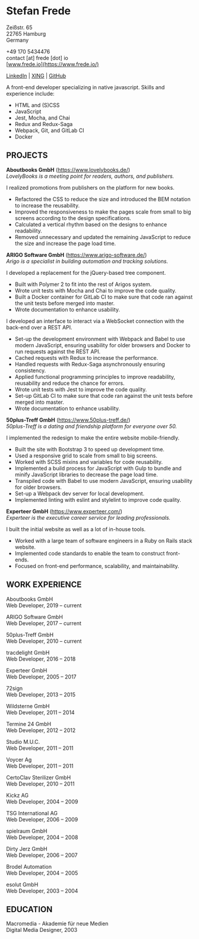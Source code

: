 # Stefan Frede

Zeißstr. 65  
22765 Hamburg  
Germany

+49 170 5434476  
contact [at] frede [dot] io  
[www.frede.io](https://www.frede.io/)

[LinkedIn](https://www.linkedin.com/in/stefanfrede/) |
[XING](https://www.xing.com/profile/Stefan_Frede2) |
[GitHub](https://github.com/stefanfrede)

A front-end developer specializing in native javascript. Skills and experience
include:

+ HTML and (S)CSS
+ JavaScript
+ Jest, Mocha, and Chai
+ Redux and Redux-Saga
+ Webpack, Git, and GitLab CI
+ Docker

## PROJECTS

**Aboutbooks GmbH** (https://www.lovelybooks.de/)  
*LovelyBooks is a meeting point for readers, authors, and publishers.*

I realized promotions from publishers on the platform for new books.

+ Refactored the CSS to reduce the size and introduced the BEM notation to
  increase the reusability.
+ Improved the responsiveness to make the pages scale from small to big screens
  according to the design specifications.
+ Calculated a vertical rhythm based on the designs to enhance readability.
+ Removed unnecessary and updated the remaining JavaScript to reduce the size
  and increase the page load time.

**ARIGO Software GmbH** (https://www.arigo-software.de/)  
*Arigo is a specialist in building automation and tracking solutions.*

I developed a replacement for the jQuery-based tree component.

+ Built with Polymer 2 to fit into the rest of Arigos system.
+ Wrote unit tests with Mocha and Chai to improve the code quality.
+ Built a Docker container for GitLab CI to make sure that code ran against the
  unit tests before merged into master.
+ Wrote documentation to enhance usability.

I developed an interface to interact via a WebSocket connection with the
back-end over a REST API.

+ Set-up the development environment with Webpack and Babel to use modern
  JavaScript, ensuring usability for older browsers and Docker to run requests
  against the REST API.
+ Cached requests with Redux to increase the performance.
+ Handled requests with Redux-Saga asynchronously ensuring consistency.
+ Applied functional programming principles to improve readability, reusability
  and reduce the chance for errors.
+ Wrote unit tests with Jest to improve the code quality.
+ Set-up GitLab CI to make sure that code ran against the unit tests before
  merged into master.
+ Wrote documentation to enhance usability.

**50plus-Treff GmbH** (https://www.50plus-treff.de/)  
*50plus-Treff is a dating and friendship platform for everyone over 50.*

I implemented the redesign to make the entire website mobile-friendly.

+ Built the site with Bootstrap 3 to speed up development time.
+ Used a responsive grid to scale from small to big screens.
+ Worked with SCSS mixins and variables for code reusability.
+ Implemented a build process for JavaScript with Gulp to bundle and minify
  JavaScript libraries to decrease the page load time.
+ Transpiled code with Babel to use modern JavaScript, ensuring usability for
  older browsers.
+ Set-up a Webpack dev server for local development.
+ Implemented linting with eslint and stylelint to improve code quality.

**Experteer GmbH** (https://www.experteer.com/)  
*Experteer is the executive career service for leading professionals.*

I built the initial website as well as a lot of in-house tools.

+ Worked with a large team of software engineers in a Ruby on Rails stack
  website.
+ Implemented code standards to enable the team to construct front-ends.
+ Focused on front-end performance, scalability, and maintainability.


## WORK EXPERIENCE

Aboutbooks GmbH  
Web Developer, 2019 – current

ARIGO Software GmbH  
Web Developer, 2017 – current

50plus-Treff GmbH  
Web Developer, 2010 – current

tracdelight GmbH  
Web Developer, 2016 – 2018

Experteer GmbH  
Web Developer, 2005 – 2017

72sign  
Web Developer, 2013 – 2015

Wildsterne GmbH  
Web Developer, 2011 – 2014

Termine 24 GmbH  
Web Developer, 2012 – 2012

Studio M.U.C.  
Web Developer, 2011 – 2011

Voycer Ag  
Web Developer, 2011 – 2011

CertoClav Sterilizer GmbH  
Web Developer, 2010 – 2011

Kickz AG  
Web Developer, 2004 – 2009

TSG International AG  
Web Developer, 2006 – 2009

spielraum GmbH  
Web Developer, 2004 – 2008

Dirty Jerz GmbH  
Web Developer, 2006 – 2007

Brodel Automation  
Web Developer, 2004 – 2005

esolut GmbH  
Web Developer, 2003 – 2004


## EDUCATION

Macromedia - Akademie für neue Medien  
Digital Media Designer, 2003


